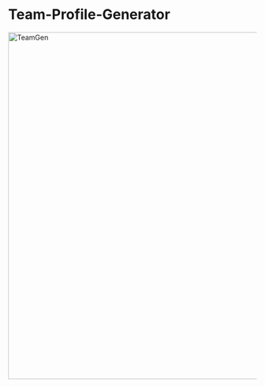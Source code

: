 # Team-Profile-Generator
<img width="703" alt="TeamGen" src="https://user-images.githubusercontent.com/105993700/182757502-2a5f05d4-6f88-4a2a-a13d-226f58a09b2b.png">

